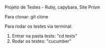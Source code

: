 Projeto de Testes - Ruby, capybara, Site Prism

Para clonar:
git clone 


Para rodar os testes via terminal:
1. Entrar na pasta tests: "cd tests" 
2. Rodar os testes: "cucumber"

